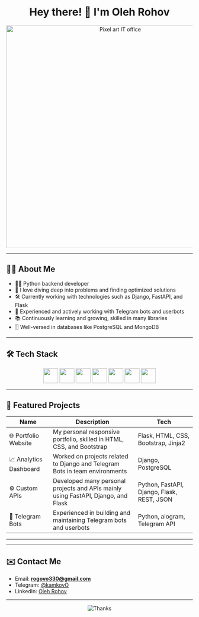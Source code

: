 <h1 align="center">
  Hey there! 👋 I'm Oleh Rohov
</h1>


<p align="center">
  <img src="https://fiverr-res.cloudinary.com/images/t_main1,q_auto,f_auto,q_auto,f_auto/v1/attachments/delivery/asset/113890dcec5607b287aeb3b86e2fc7b1-1680176427/IT-office_High_res/create-a-pixel-art-illustration-or-gif.gif" width="600" alt="Pixel art IT office" />
</p>



---

## 🧑‍💻 About Me

- 👨‍💻 Python backend developer  
- 🧠 I love diving deep into problems and finding optimized solutions  
- 🛠️ Currently working with technologies such as Django, FastAPI, and Flask  
- 🤖 Experienced and actively working with Telegram bots and userbots  
- 📚 Continuously learning and growing, skilled in many libraries  
- 🗄️ Well-versed in databases like PostgreSQL and MongoDB  


---

## 🛠️ Tech Stack

<div align="center">
  <img src="https://cdn.jsdelivr.net/gh/devicons/devicon/icons/python/python-original.svg" width="40" />
  <img src="https://cdn.jsdelivr.net/gh/devicons/devicon/icons/django/django-plain.svg" width="40" />
  <img src="https://cdn.jsdelivr.net/gh/devicons/devicon/icons/fastapi/fastapi-original.svg" width="40" />
  <img src="https://cdn.jsdelivr.net/gh/devicons/devicon/icons/flask/flask-original.svg" width="40" />
  <img src="https://cdn.jsdelivr.net/gh/devicons/devicon/icons/postgresql/postgresql-original.svg" width="40" />
  <img src="https://cdn.jsdelivr.net/gh/devicons/devicon/icons/redis/redis-original.svg" width="40" />
  <img src="https://cdn.jsdelivr.net/gh/devicons/devicon/icons/mongodb/mongodb-original.svg" width="40" />
</div>


---

## 📂 Featured Projects

| Name                 | Description                                                                                   | Tech                              |
|----------------------|-----------------------------------------------------------------------------------------------|----------------------------------|
| 🌐 Portfolio Website  | My personal responsive portfolio, skilled in HTML, CSS, and Bootstrap                         | Flask, HTML, CSS, Bootstrap, Jinja2 |
| 📈 Analytics Dashboard| Worked on projects related to Django and Telegram Bots in team environments                    | Django, PostgreSQL                |
| ⚙️ Custom APIs        | Developed many personal projects and APIs mainly using FastAPI, Django, and Flask              | Python, FastAPI, Django, Flask, REST, JSON |
| 🤖 Telegram Bots      | Experienced in building and maintaining Telegram bots and userbots                            | Python, aiogram, Telegram API    |

---



---

## ✉️ Contact Me

- Email: **rogovo330@gmail.com**  
- Telegram: [@kamkovO](https://t.me/kamkovO)  
- LinkedIn: [Oleh Rohov](https://linkedin.com/in/oleh-rohov-883914355)

---

<p align="center">
  <img src="https://readme-typing-svg.demolab.com?lines=Thanks+for+visiting+my+profile!+⭐" alt="Thanks" />
</p>



